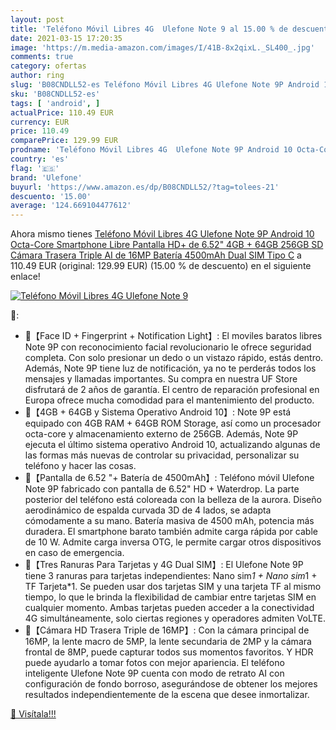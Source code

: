 ```yaml
---
layout: post
title: 'Teléfono Móvil Libres 4G  Ulefone Note 9 al 15.00 % de descuento'
date: 2021-03-15 17:20:35
image: 'https://m.media-amazon.com/images/I/41B-8x2qixL._SL400_.jpg'
comments: true
category: ofertas
author: ring
slug: 'B08CNDLL52-es Teléfono Móvil Libres 4G Ulefone Note 9P Android 10 Octa-...'
sku: 'B08CNDLL52-es'
tags: [ 'android', ]
actualPrice: 110.49 EUR
currency: EUR
price: 110.49
comparePrice: 129.99 EUR
prodname: 'Teléfono Móvil Libres 4G  Ulefone Note 9P Android 10 Octa-Core Smartphone Libre  Pantalla HD+ de 6.52"  4GB + 64GB  256GB SD   Cámara Trasera Triple AI de 16MP  Batería 4500mAh  Dual SIM  Tipo C'
country: 'es'
flag: '🇪🇸'
brand: 'Ulefone'
buyurl: 'https://www.amazon.es/dp/B08CNDLL52/?tag=tolees-21'
descuento: '15.00'
average: '124.669104477612'
---
```


Ahora mismo tienes [Teléfono Móvil Libres 4G  Ulefone Note 9P Android 10 Octa-Core Smartphone Libre  Pantalla HD+ de 6.52"  4GB + 64GB  256GB SD   Cámara Trasera Triple AI de 16MP  Batería 4500mAh  Dual SIM  Tipo C](https://www.amazon.es/dp/B08CNDLL52/?tag=tolees-21) a 110.49 EUR (original: 129.99 EUR) (15.00 %  de descuento) en el siguiente enlace!

[![Teléfono Móvil Libres 4G  Ulefone Note 9](https://m.media-amazon.com/images/I/41B-8x2qixL._SL400_.jpg)](https://www.amazon.es/dp/B08CNDLL52/?tag=tolees-21)

🔎:

- 🔅【Face ID + Fingerprint + Notification Light】: El moviles baratos libres Note 9P con reconocimiento facial revolucionario le ofrece seguridad completa. Con solo presionar un dedo o un vistazo rápido, estás dentro. Además, Note 9P tiene luz de notificación, ya no te perderás todos los mensajes y llamadas importantes. Su compra en nuestra UF Store disfrutará de 2 años de garantía. El centro de reparación profesional en Europa ofrece mucha comodidad para el mantenimiento del producto.
- 🔅【4GB + 64GB y Sistema Operativo Android 10】: Note 9P está equipado con 4GB RAM + 64GB ROM Storage, así como un procesador octa-core y almacenamiento externo de 256GB. Además, Note 9P ejecuta el último sistema operativo Android 10, actualizando algunas de las formas más nuevas de controlar su privacidad, personalizar su teléfono y hacer las cosas.
- 🔅【Pantalla de 6.52 "+ Batería de 4500mAh】: Teléfono móvil Ulefone Note 9P fabricado con pantalla de 6.52" HD + Waterdrop. La parte posterior del teléfono está coloreada con la belleza de la aurora. Diseño aerodinámico de espalda curvada 3D de 4 lados, se adapta cómodamente a su mano. Batería masiva de 4500 mAh, potencia más duradera. El smartphone barato también admite carga rápida por cable de 10 W. Admite carga inversa OTG, le permite cargar otros dispositivos en caso de emergencia.
- 🔅【Tres Ranuras Para Tarjetas y 4G Dual SIM】: El Ulefone Note 9P tiene 3 ranuras para tarjetas independientes: Nano sim*1 + Nano sim*1 + TF Tarjeta*1. Se pueden usar dos tarjetas SIM y una tarjeta TF al mismo tiempo, lo que le brinda la flexibilidad de cambiar entre tarjetas SIM en cualquier momento. Ambas tarjetas pueden acceder a la conectividad 4G simultáneamente, solo ciertas regiones y operadores admiten VoLTE.
- 🔅【Cámara HD Trasera Triple de 16MP】: Con la cámara principal de 16MP, la lente macro de 5MP, la lente secundaria de 2MP y la cámara frontal de 8MP, puede capturar todos sus momentos favoritos. Y HDR puede ayudarlo a tomar fotos con mejor apariencia. El teléfono inteligente Ulefone Note 9P cuenta con modo de retrato AI con configuración de fondo borroso, asegurándose de obtener los mejores resultados independientemente de la escena que desee inmortalizar.

[🛒 Visítala!!!](https://www.amazon.es/dp/B08CNDLL52/?tag=tolees-21)
